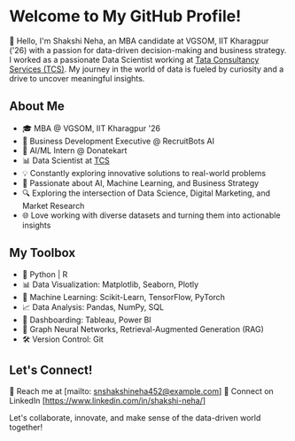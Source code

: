 # Welcome to My GitHub Profile!

👋 Hello, I'm Shakshi Neha, an MBA candidate at VGSOM, IIT Kharagpur ('26) with a passion for data-driven decision-making and business strategy. I worked as a passionate Data Scientist working at [Tata Consultancy Services (TCS)](https://www.tcs.com/). My journey in the world of data is fueled by curiosity and a drive to uncover meaningful insights.

## About Me
- 🎓 MBA @ VGSOM, IIT Kharagpur '26
- 💼 Business Development Executive @ RecruitBots AI
- 🤖 AI/ML Intern @ Donatekart
- 📊 Data Scientist at [TCS](https://www.tcs.com/)
- 💡 Constantly exploring innovative solutions to real-world problems
- 🤖 Passionate about AI, Machine Learning, and Business Strategy
- 🔍 Exploring the intersection of Data Science, Digital Marketing, and Market Research
- 🌐 Love working with diverse datasets and turning them into actionable insights

## My Toolbox

- 🐍 Python | R
- 📊 Data Visualization: Matplotlib, Seaborn, Plotly
- 🧠 Machine Learning: Scikit-Learn, TensorFlow, PyTorch
- 📈 Data Analysis: Pandas, NumPy, SQL
- 🎨 Dashboarding: Tableau, Power BI
- 🔗 Graph Neural Networks, Retrieval-Augmented Generation (RAG)
- 🛠 Version Control: Git

## Let's Connect!
📧 Reach me at [mailto: snshakshineha452@example.com]
💼 Connect on LinkedIn [https://www.linkedin.com/in/shakshi-neha/]

Let's collaborate, innovate, and make sense of the data-driven world together!


